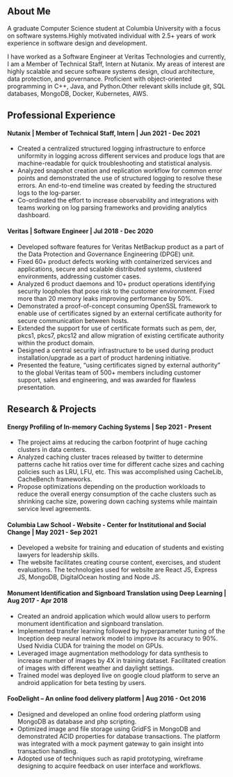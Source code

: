 ## About Me

A graduate Computer Science student at Columbia University with a focus on software systems.Highly motivated individual with 2.5+ years of work experience in software design and development.

I have worked as a Software Engineer at Veritas Technologies and currently, I am a Member of Technical Staff, Intern at Nutanix.
My areas of interest are highly scalable and secure software systems design, cloud architecture, data protection, and governance.
Proficient with object-oriented programming in C++, Java, and Python.Other relevant skills include git, SQL databases, MongoDB, Docker, Kubernetes, AWS.

## Professional Experience

#### Nutanix | Member of Technical Staff, Intern | Jun 2021 - Dec 2021

 - Created a centralized structured logging infrastructure to enforce uniformity in logging across different services and produce logs that are machine-readable for quick troubleshooting and statistical analysis.
 - Analyzed snapshot creation and replication workflow for common error points and demonstrated the use of structured logging to resolve these errors. An end-to-end timeline was created by feeding the structured logs to the log-parser.
 - Co-ordinated the effort to increase observability and integrations with teams working on log parsing frameworks and providing analytics dashboard.

#### Veritas | Software Engineer | Jul 2018 - Dec 2020

 - Developed software features for Veritas NetBackup product as a part of the Data Protection and Governance Engineering (DPGE) unit.
 - Fixed 60+ product defects working with containerized services and applications, secure and scalable distributed systems, clustered environments, addressing customer cases.
 - Analyzed 6 product daemons and 10+ product operations identifying security loopholes that pose risk to the customer environment. Fixed more than 20 memory leaks improving performance by 50%.
 - Demonstrated a proof-of-concept consuming OpenSSL framework to enable use of certificates signed by an external certificate authority for secure communication between hosts.
 - Extended the support for use of certificate formats such as pem, der, pkcs1, pkcs7, pkcs12 and allow migration of existing certificate authority within the product domain.
 - Designed a central security infrastructure to be used during product installation/upgrade as a part of product hardening initiative.
 - Presented the feature, “using certificates signed by external authority” to the global Veritas team of 500+ members including customer support, sales and engineering, and was awarded for flawless presentation.

## Research & Projects

#### Energy Profiling of In-memory Caching Systems | Sep 2021 - Present
 - The project aims at reducing the carbon footprint of huge caching clusters in data centers.
 - Analyzed caching cluster traces released by twitter to determine patterns cache hit ratios over time for different cache sizes and caching policies such as LRU, LFU, etc. This was accomplished using CacheLib, CacheBench frameworks.
 - Propose optimizations depending on the production workloads to reduce the overall energy consumption of the cache clusters such as shrinking cache size, powering down caching systems while maintain service level agreements.

#### Columbia Law School - Website - Center for Institutional and Social Change | May 2021 - Sep 2021
 - Developed a website for training and education of students and existing lawyers for leadership skills.
 - The website facilitates creating course content, exercises, and student evaluations. The technologies used for website are React JS, Express JS, MongoDB, DigitalOcean hosting and Node JS.

#### Monument Identification and Signboard Translation using Deep Learning | Aug 2017 - Apr 2018
 - Created an android application which would allow users to perform monument identification and signboard translation.
 - Implemented transfer learning followed by hyperparameter tuning of the Inception deep neural network model to improve its accuracy to 90%. Used Nvidia CUDA for training the model on GPUs.
 - Leveraged image augmentation methodology for data synthesis to increase number of images by 4X in training dataset. Facilitated creation of images with different weather and daylight settings.
 - Trained model was deployed live on google cloud platform to serve an android application for beta testing by users.

#### FooDelight – An online food delivery platform | Aug 2016 - Oct 2016
 - Designed and developed an online food ordering platform using MongoDB as database and php scripting.
 - Optimized image and file storage using GridFS in MongoDB and demonstrated ACID properties for database transactions. The platform was integrated with a mock payment gateway to gain insight into transaction handling.
 - Adopted use of techniques such as rapid prototyping, wireframe designing to acquire feedback on user interface and workflows.
